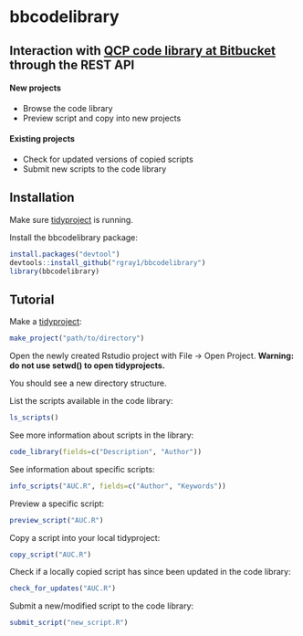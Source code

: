 # bbcodelibrary
## Interaction with [QCP code library at Bitbucket](https://bitbucket.org/qcpadmin/qcpcodelibrary/) through the REST API

#### New projects
* Browse the code library
* Preview script and copy into new projects
#### Existing projects
* Check for updated versions of copied scripts
* Submit new scripts to the code library

## Installation

Make sure [tidyproject](https://github.com/tsahota/tidyproject) is running.

Install the bbcodelibrary package:

```R
install.packages("devtool")
devtools::install_github("rgray1/bbcodelibrary")
library(bbcodelibrary)
```
## Tutorial

Make a [tidyproject](https://github.com/tsahota/tidyproject):

```R
make_project("path/to/directory")
```
Open the newly created Rstudio project with File -> Open Project. **Warning: do not use setwd() to open tidyprojects.**

You should see a new directory structure.

List the scripts available in the code library:

```R
ls_scripts()
```

See more information about scripts in the library:

```R
code_library(fields=c("Description", "Author"))
```

See information about specific scripts:

```R
info_scripts("AUC.R", fields=c("Author", "Keywords"))
```

Preview a specific script:

```R
preview_script("AUC.R")
```
Copy a script into your local tidyproject:

```R
copy_script("AUC.R")
```

Check if a locally copied script has since been updated in the code library:

```R
check_for_updates("AUC.R")
```

Submit a new/modified script to the code library:

```R
submit_script("new_script.R")
```



